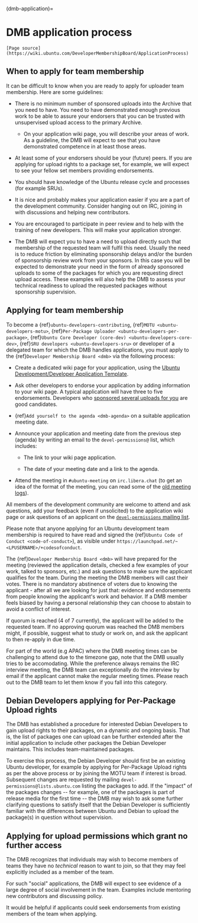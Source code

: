 (dmb-application)=
# DMB application process

```{note}
[Page source](https://wiki.ubuntu.com/DeveloperMembershipBoard/ApplicationProcess)
```


## When to apply for team membership

It can be difficult to know when you are ready to apply for uploader team
membership. Here are some guidelines:

* There is no minimum number of sponsored uploads into the Archive that you need
  to have. You need to have demonstrated enough previous work to be able to
  assure your endorsers that you can be trusted with unsupervised upload access
  to the primary Archive.  

  * On your application wiki page, you will describe your areas of work. As a
    guideline, the DMB will expect to see that you have demonstrated competence
    in at least those areas.  

* At least some of your endorsers should be your (future) peers. If you are
  applying for upload rights to a package set, for example, we will expect to
  see your fellow set members providing endorsements.

* You should have knowledge of the Ubuntu release cycle and processes (for
  example SRUs).

* It is nice and probably makes your application easier if you are a part of the
  development community. Consider hanging out on IRC, joining in with
  discussions and helping new contributors.  

* You are encouraged to participate in peer review and to help with the
  training of new developers. This will make your application stronger.

* The DMB will expect you to have a need to upload directly such that membership
  of the requested team will fulfil this need. Usually the need is to reduce
  friction by eliminating sponsorship delays and/or the burden of sponsorship
  review work from your sponsors. In this case you will be expected to
  demonstrate your need in the form of already sponsored uploads to some of the
  packages for which you are requesting direct upload access. These examples
  will also help the DMB to assess your technical readiness to upload the
  requested packages without sponsorship supervision.


## Applying for team membership


To become a {ref}`ubuntu-developers-contributing`,
{ref}`MOTU <ubuntu-developers-motu>`,
{ref}`Per-Package Uploader <ubuntu-developers-per-package>`,
{ref}`Ubuntu Core Developer (core-dev) <ubuntu-developers-core-dev>`,
{ref}`SRU developers <ubuntu-developers-sru>` or
developer of a delegated team for which the DMB handles applications, you must
apply to the {ref}`Developer Membership Board <dmb>` via the following process:

* Create a dedicated wiki page for your application, using the
  [Ubuntu Development/Developer Application Template](https://wiki.ubuntu.com/UbuntuDevelopment/DeveloperApplicationTemplate).  

* Ask other developers to endorse your application by adding information to your
  wiki page. A typical application will have three to five endorsements.
  Developers who [sponsored several uploads for you](https://udd.debian.org/cgi-bin/ubuntu-sponsorships.cgi)
  are good candidates.  

* {ref}`Add yourself to the agenda <dmb-agenda>` on a suitable application
  meeting date.

* Announce your application and meeting date from the previous step (agenda) by
  writing an email to the `devel-permissions@` list, which includes:  

  * The link to your wiki page application.  

  * The date of your meeting date and a link to the agenda.  

* Attend the meeting in `#ubuntu-meeting` on `irc.libera.chat` (to get an idea
  of the format of the meeting, you can read some of the
  [old meeting logs](https://wiki.ubuntu.com/DeveloperMembershipBoard/Logs)).

All members of the development community are welcome to attend and ask
questions, add your feedback (even if unsolicited) to the application wiki page
or ask questions of an applicant on the
[`devel-permissions` mailing list](https://lists.ubuntu.com/mailman/listinfo/devel-permissions).

Please note that anyone applying for an Ubuntu development team membership is
required to have read and signed the {ref}`Ubuntu Code of Conduct <code-of-conduct>`),
as visible under `https://launchpad.net/~<LPUSERNAME>/+codesofconduct`.

The {ref}`Developer Membership Board <dmb>` will have prepared for the meeting
(reviewed the application details, checked a few examples of your work, talked
to sponsors, etc.) and ask questions to make sure the applicant qualifies for
the team.
During the meeting the DMB members will cast their votes.
There is no mandatory abstinence of voters due to knowing the applicant - after
all we are looking for just that: evidence and endorsements from people knowing
the applicant's work and behavior. If a DMB member feels biased by having a
personal relationship they can choose to abstain to avoid a conflict
of interest.

If quorum is reached (4 of 7 currently), the applicant will be added to the
requested team.
If no approving quorum was reached the DMB members might, if possible, suggest
what to study or work on, and ask the applicant to then re-apply in due time.

For part of the world (e.g APAC) where the DMB meeting times can be challenging
to attend due to the timezone gap, note that the DMB usually tries to be
accomodating. While the preference always remains the IRC interview meeting, the
DMB team can exceptionally do the interview by email if the applicant cannot
make the regular meeting times. Please reach out to the DMB team to let them
know if you fall into this category.


## Debian Developers applying for Per-Package Upload rights

The DMB has established a procedure for interested Debian Developers to gain
upload rights to their packages, on a dynamic and ongoing basis. That is, the
list of packages one can upload can be further extended after the initial
application to include other packages the Debian Developer maintains. This
includes team-maintained packages.

To exercise this process, the Debian Developer should first be an existing
Ubuntu developer, for example by applying for Per-Package Upload rights as per
the above process or by joining the MOTU team if interest is broad. Subsequent
changes are requested by mailing `devel-permissions@lists.ubuntu.com` listing
the packages to add. If the "impact" of the packages changes -- for example, one
of the packages is part of release media for the first time -- the DMB may wish
to ask some further clarifying questions to satisfy itself that the Debian
Developer is sufficiently familiar with the differences between Ubuntu and
Debian to upload the package(s) in question without supervision.


## Applying for upload permissions which grant no further access

The DMB recognizes that individuals may wish to become members of teams they
have no *technical* reason to want to join, so that they may feel explicitly
included as a member of the team.

For such "social" applications, the DMB will expect to see evidence of a large
degree of social involvement in the team. Examples include mentoring new
contributors and discussing policy.

It would be helpful if applicants could seek endorsements from existing members
of the team when applying.

